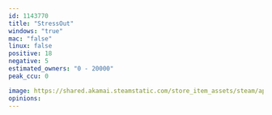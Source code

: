 ```yaml
---
id: 1143770
title: "StressOut"
windows: "true"
mac: "false"
linux: false
positive: 18
negative: 5
estimated_owners: "0 - 20000"
peak_ccu: 0

image: https://shared.akamai.steamstatic.com/store_item_assets/steam/apps/1143770/header.jpg?t=1658098510
opinions:
---
```

